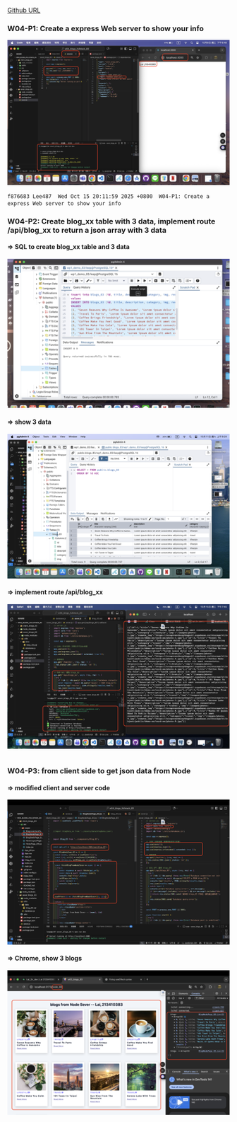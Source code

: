 [Github URL](https://github.com/Lee487/1141-2N-demo-Lai-83.git)

### W04-P1: Create a express Web server to show your info
 
![](w04-p1.png)
 
```
f876683 Lee487  Wed Oct 15 20:11:59 2025 +0800  W04-P1: Create a express Web server to show your info
```

### W04-P2: Create blog_xx table with 3 data, implement route /api/blog_xx to return a json array with 3 data
 
#### => SQL to create blog_xx table and 3 data
 
![](w04-p2-1.png)
 
#### => show 3 data
 
![](w04-p2-2.png)
 
#### => implement route /api/blog_xx
 
![](w04-p2-3.png)

```

```
### W04-P3: from client side to get json data from Node
 
#### => modified client and server code
 
![](w04-p3-1.png)
 
#### => Chrome, show 3 blogs
 
![](w04-p3-2.png)
 
```

```

